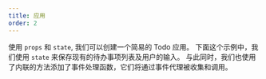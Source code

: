 ```yaml
---
title: 应用
order: 2
---
```


使用 `props` 和 `state`, 我们可以创建一个简易的 Todo 应用。 下面这个示例中，我们使用 `state` 来保存现有的待办事项列表及用户的输入。 与此同时，我们也使用了内联的方法添加了事件处理函数，它们将通过事件代理被收集和调用。
